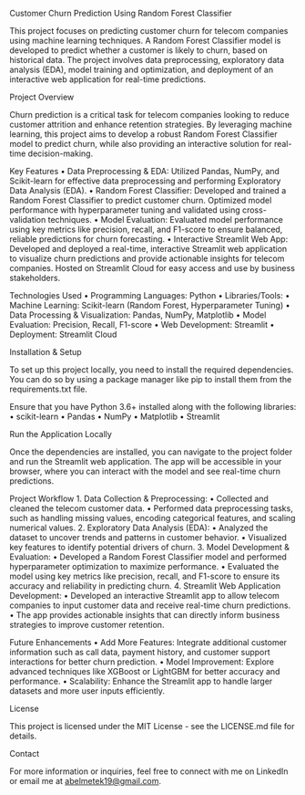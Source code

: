 Customer Churn Prediction Using Random Forest Classifier

This project focuses on predicting customer churn for telecom companies using machine learning techniques. A Random Forest Classifier model is developed to predict whether a customer is likely to churn, based on historical data. The project involves data preprocessing, exploratory data analysis (EDA), model training and optimization, and deployment of an interactive web application for real-time predictions.

Project Overview

Churn prediction is a critical task for telecom companies looking to reduce customer attrition and enhance retention strategies. By leveraging machine learning, this project aims to develop a robust Random Forest Classifier model to predict churn, while also providing an interactive solution for real-time decision-making.

Key Features
	•	Data Preprocessing & EDA: Utilized Pandas, NumPy, and Scikit-learn for effective data preprocessing and performing Exploratory Data Analysis (EDA).
	•	Random Forest Classifier: Developed and trained a Random Forest Classifier to predict customer churn. Optimized model performance with hyperparameter tuning and validated using cross-validation techniques.
	•	Model Evaluation: Evaluated model performance using key metrics like precision, recall, and F1-score to ensure balanced, reliable predictions for churn forecasting.
	•	Interactive Streamlit Web App: Developed and deployed a real-time, interactive Streamlit web application to visualize churn predictions and provide actionable insights for telecom companies. Hosted on Streamlit Cloud for easy access and use by business stakeholders.

Technologies Used
	•	Programming Languages: Python
	•	Libraries/Tools:
	•	Machine Learning: Scikit-learn (Random Forest, Hyperparameter Tuning)
	•	Data Processing & Visualization: Pandas, NumPy, Matplotlib
	•	Model Evaluation: Precision, Recall, F1-score
	•	Web Development: Streamlit
	•	Deployment: Streamlit Cloud

Installation & Setup

To set up this project locally, you need to install the required dependencies. You can do so by using a package manager like pip to install them from the requirements.txt file.

Ensure that you have Python 3.6+ installed along with the following libraries:
	•	scikit-learn
	•	Pandas
	•	NumPy
	•	Matplotlib
	•	Streamlit

Run the Application Locally

Once the dependencies are installed, you can navigate to the project folder and run the Streamlit web application. The app will be accessible in your browser, where you can interact with the model and see real-time churn predictions.

Project Workflow
	1.	Data Collection & Preprocessing:
	•	Collected and cleaned the telecom customer data.
	•	Performed data preprocessing tasks, such as handling missing values, encoding categorical features, and scaling numerical values.
	2.	Exploratory Data Analysis (EDA):
	•	Analyzed the dataset to uncover trends and patterns in customer behavior.
	•	Visualized key features to identify potential drivers of churn.
	3.	Model Development & Evaluation:
	•	Developed a Random Forest Classifier model and performed hyperparameter optimization to maximize performance.
	•	Evaluated the model using key metrics like precision, recall, and F1-score to ensure its accuracy and reliability in predicting churn.
	4.	Streamlit Web Application Development:
	•	Developed an interactive Streamlit app to allow telecom companies to input customer data and receive real-time churn predictions.
	•	The app provides actionable insights that can directly inform business strategies to improve customer retention.

Future Enhancements
	•	Add More Features: Integrate additional customer information such as call data, payment history, and customer support interactions for better churn prediction.
	•	Model Improvement: Explore advanced techniques like XGBoost or LightGBM for better accuracy and performance.
	•	Scalability: Enhance the Streamlit app to handle larger datasets and more user inputs efficiently.

License

This project is licensed under the MIT License - see the LICENSE.md file for details.

Contact

For more information or inquiries, feel free to connect with me on LinkedIn or email me at abelmetek19@gmail.com.
